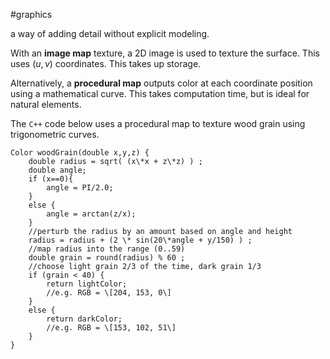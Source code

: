 
#graphics 

a way of adding detail without explicit modeling.

With an **image map** texture, a 2D image is used to texture the surface. This uses $(u,v)$ coordinates. This takes up storage.

Alternatively, a **procedural map** outputs color at each coordinate position using a mathematical curve. This takes computation time, but is ideal for natural elements.

The `C++` code below uses a procedural map to texture wood grain using trigonometric curves.
```
Color woodGrain(double x,y,z) {
	double radius = sqrt( (x\*x + z\*z) ) ;
	double angle;
	if (x==0){
		angle = PI/2.0;
	} 
	else {
		angle = arctan(z/x);
	}
	//perturb the radius by an amount based on angle and height 
	radius = radius + (2 \* sin(20\*angle + y/150) ) ;
	//map radius into the range (0..59) 
	double grain = round(radius) % 60 ;
	//choose light grain 2/3 of the time, dark grain 1/3 
	if (grain < 40) {
		return lightColor;
		//e.g. RGB = \[204, 153, 0\]
	} 
	else {
		return darkColor; 
		//e.g. RGB = \[153, 102, 51\]
	}
}
```
